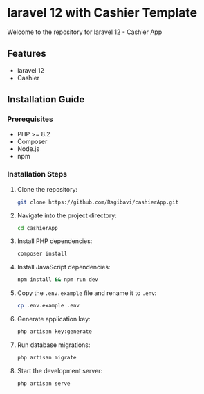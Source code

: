# laravel 12 with Cashier Template

Welcome to the repository for laravel 12 - Cashier App

## Features
- laravel 12
- Cashier

## Installation Guide

### Prerequisites
- PHP >= 8.2
- Composer
- Node.js
- npm

### Installation Steps
1. Clone the repository:
    ```bash
    git clone https://github.com/Ragibavi/cashierApp.git
    ```

2. Navigate into the project directory:
    ```bash
    cd cashierApp
    ```

3. Install PHP dependencies:
    ```bash
    composer install
    ```

4. Install JavaScript dependencies:
    ```bash
    npm install && npm run dev
    ```

5. Copy the `.env.example` file and rename it to `.env`:
    ```bash
    cp .env.example .env
    ```

6. Generate application key:
    ```bash
    php artisan key:generate
    ```

7. Run database migrations:
    ```bash
    php artisan migrate
    ```

8. Start the development server:
    ```bash
    php artisan serve
    ```

